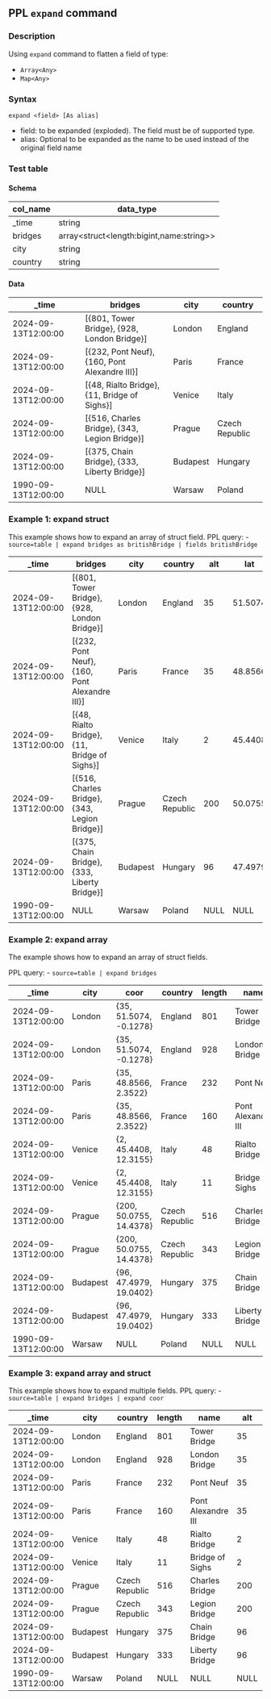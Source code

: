 ## PPL `expand` command

### Description
Using `expand` command to flatten a field of type:
- `Array<Any>`
- `Map<Any>`


### Syntax
`expand <field> [As alias]`

* field: to be expanded (exploded). The field must be of supported type.
* alias: Optional to be expanded as the name to be used instead of the original field name

### Test table

#### Schema
| col\_name | data\_type                                   |
|-----------|----------------------------------------------|
| \_time    | string                                       |
| bridges   | array\<struct\<length:bigint,name:string\>\> |
| city      | string                                       |
| country   | string                                       |

#### Data
| \_time              | bridges                                      | city    | country        |
|---------------------|----------------------------------------------|---------|----------------|
| 2024-09-13T12:00:00 | [{801, Tower Bridge}, {928, London Bridge}]  | London  | England        |
| 2024-09-13T12:00:00 | [{232, Pont Neuf}, {160, Pont Alexandre III}]| Paris   | France         |
| 2024-09-13T12:00:00 | [{48, Rialto Bridge}, {11, Bridge of Sighs}] | Venice  | Italy          |
| 2024-09-13T12:00:00 | [{516, Charles Bridge}, {343, Legion Bridge}]| Prague  | Czech Republic |
| 2024-09-13T12:00:00 | [{375, Chain Bridge}, {333, Liberty Bridge}] | Budapest| Hungary        |
| 1990-09-13T12:00:00 | NULL                                         | Warsaw  | Poland         |



### Example 1: expand struct
This example shows how to expand an array of struct field.
PPL query:
    - `source=table | expand bridges as britishBridge | fields britishBridge`

| \_time              | bridges                                      | city    | country       | alt | lat    | long   |
|---------------------|----------------------------------------------|---------|---------------|-----|--------|--------|
| 2024-09-13T12:00:00 | [{801, Tower Bridge}, {928, London Bridge}]  | London  | England       | 35  | 51.5074| -0.1278|
| 2024-09-13T12:00:00 | [{232, Pont Neuf}, {160, Pont Alexandre III}]| Paris   | France        | 35  | 48.8566| 2.3522 |
| 2024-09-13T12:00:00 | [{48, Rialto Bridge}, {11, Bridge of Sighs}] | Venice  | Italy         | 2   | 45.4408| 12.3155|
| 2024-09-13T12:00:00 | [{516, Charles Bridge}, {343, Legion Bridge}]| Prague  | Czech Republic| 200 | 50.0755| 14.4378|
| 2024-09-13T12:00:00 | [{375, Chain Bridge}, {333, Liberty Bridge}] | Budapest| Hungary       | 96  | 47.4979| 19.0402|
| 1990-09-13T12:00:00 | NULL                                         | Warsaw  | Poland        | NULL| NULL   | NULL   |



### Example 2: expand array

The example shows how to expand an array of struct fields.

PPL query:
    - `source=table | expand bridges`

| \_time              | city    | coor                   | country       | length | name              |
|---------------------|---------|------------------------|---------------|--------|-------------------|
| 2024-09-13T12:00:00 | London  | {35, 51.5074, -0.1278} | England       | 801    | Tower Bridge      |
| 2024-09-13T12:00:00 | London  | {35, 51.5074, -0.1278} | England       | 928    | London Bridge     |
| 2024-09-13T12:00:00 | Paris   | {35, 48.8566, 2.3522}  | France        | 232    | Pont Neuf         |
| 2024-09-13T12:00:00 | Paris   | {35, 48.8566, 2.3522}  | France        | 160    | Pont Alexandre III|
| 2024-09-13T12:00:00 | Venice  | {2, 45.4408, 12.3155}  | Italy         | 48     | Rialto Bridge     |
| 2024-09-13T12:00:00 | Venice  | {2, 45.4408, 12.3155}  | Italy         | 11     | Bridge of Sighs   |
| 2024-09-13T12:00:00 | Prague  | {200, 50.0755, 14.4378}| Czech Republic| 516    | Charles Bridge    |
| 2024-09-13T12:00:00 | Prague  | {200, 50.0755, 14.4378}| Czech Republic| 343    | Legion Bridge     |
| 2024-09-13T12:00:00 | Budapest| {96, 47.4979, 19.0402} | Hungary       | 375    | Chain Bridge      |
| 2024-09-13T12:00:00 | Budapest| {96, 47.4979, 19.0402} | Hungary       | 333    | Liberty Bridge    |
| 1990-09-13T12:00:00 | Warsaw  | NULL                   | Poland        | NULL   | NULL              |


### Example 3: expand array and struct
This example shows how to expand multiple fields.
PPL query:
    - `source=table | expand bridges | expand coor`

| \_time              | city    | country       | length | name              | alt  | lat    | long   |
|---------------------|---------|---------------|--------|-------------------|------|--------|--------|
| 2024-09-13T12:00:00 | London  | England       | 801    | Tower Bridge      | 35   | 51.5074| -0.1278|
| 2024-09-13T12:00:00 | London  | England       | 928    | London Bridge     | 35   | 51.5074| -0.1278|
| 2024-09-13T12:00:00 | Paris   | France        | 232    | Pont Neuf         | 35   | 48.8566| 2.3522 |
| 2024-09-13T12:00:00 | Paris   | France        | 160    | Pont Alexandre III| 35   | 48.8566| 2.3522 |
| 2024-09-13T12:00:00 | Venice  | Italy         | 48     | Rialto Bridge     | 2    | 45.4408| 12.3155|
| 2024-09-13T12:00:00 | Venice  | Italy         | 11     | Bridge of Sighs   | 2    | 45.4408| 12.3155|
| 2024-09-13T12:00:00 | Prague  | Czech Republic| 516    | Charles Bridge    | 200  | 50.0755| 14.4378|
| 2024-09-13T12:00:00 | Prague  | Czech Republic| 343    | Legion Bridge     | 200  | 50.0755| 14.4378|
| 2024-09-13T12:00:00 | Budapest| Hungary       | 375    | Chain Bridge      | 96   | 47.4979| 19.0402|
| 2024-09-13T12:00:00 | Budapest| Hungary       | 333    | Liberty Bridge    | 96   | 47.4979| 19.0402|
| 1990-09-13T12:00:00 | Warsaw  | Poland        | NULL   | NULL              | NULL | NULL   | NULL   |